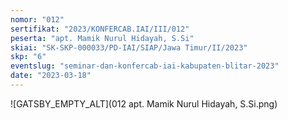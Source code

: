```yaml
---
nomor: "012"
sertifikat: "2023/KONFERCAB.IAI/III/012"
peserta: "apt. Mamik Nurul Hidayah, S.Si"
skiai: "SK-SKP-000033/PD-IAI/SIAP/Jawa Timur/II/2023"
skp: "6"
eventslug: "seminar-dan-konfercab-iai-kabupaten-blitar-2023"
date: "2023-03-18"
---
```


![GATSBY_EMPTY_ALT](012 apt. Mamik Nurul Hidayah, S.Si.png)
